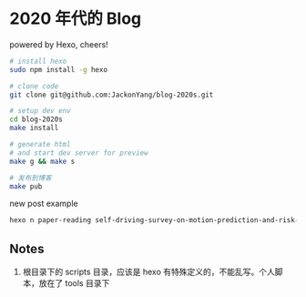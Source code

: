 # 2020 年代的 Blog

powered by Hexo, cheers!


```bash
# install hexo
sudo npm install -g hexo

# clone code
git clone git@github.com:JackonYang/blog-2020s.git

# setup dev env
cd blog-2020s
make install

# generate html
# and start dev server for preview
make g && make s

# 发布到博客
make pub
```

new post example

```bash
hexo n paper-reading self-driving-survey-on-motion-prediction-and-risk-assessment-2014
```

## Notes

1. 根目录下的 scripts 目录，应该是 hexo 有特殊定义的，不能乱写。个人脚本，放在了 tools 目录下
